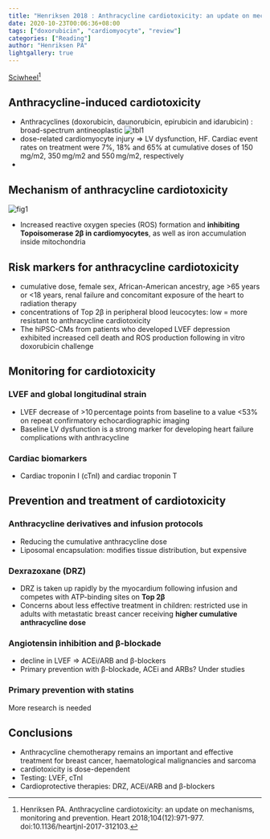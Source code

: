 ```yaml
---
title: "Henriksen 2018 : Anthracycline cardiotoxicity: an update on mechanisms, monitoring and prevention"
date: 2020-10-23T00:06:36+08:00
tags: ["doxorubicin", "cardiomyocyte", "review"]
categories: ["Reading"]
author: "Henriksen PA"
lightgallery: true
---
```


[Sciwheel](https://sciwheel.com/work/#/items/6049576)[^Henriksen2018]

[^Henriksen2018]: Henriksen PA. Anthracycline cardiotoxicity: an update on mechanisms, monitoring and prevention. Heart 2018;104(12):971-977. doi:10.1136/heartjnl-2017-312103.

<!--more-->

## Anthracycline-induced cardiotoxicity

* Anthracyclines (doxorubicin, daunorubicin, epirubicin and idarubicin) : broad-spectrum antineoplastic
![tbl1](https://user-images.githubusercontent.com/40054455/86618941-535cd000-bfec-11ea-9a43-fd582efd38e4.png)
* dose-related cardiomyocyte injury => LV dysfunction, HF. Cardiac event rates on treatment were 7%, 18% and 65% at cumulative doses of 150 mg/m2, 350 mg/m2 and 550 mg/m2, respectively
*
## Mechanism of anthracycline cardiotoxicity

![fig1](https://user-images.githubusercontent.com/40054455/86618936-522ba300-bfec-11ea-8784-cd3c44829c2a.jpg)
* Increased reactive oxygen species (ROS) formation and **inhibiting Topoisomerase 2β in cardiomyocytes**, as well as iron accumulation inside mitochondria

## Risk markers for anthracycline cardiotoxicity

* cumulative dose, female sex, African-American ancestry, age >65 years or <18 years, renal failure and concomitant exposure of the heart to radiation therapy
* concentrations of Top 2β in peripheral blood leucocytes: low = more resistant to anthracycline cardiotoxicity
* The hiPSC-CMs from patients who developed LVEF depression exhibited increased cell death and ROS production following in vitro doxorubicin challenge

## Monitoring for cardiotoxicity

### LVEF and global longitudinal strain

* LVEF decrease of >10 percentage points from baseline to a value <53% on repeat confirmatory echocardiographic imaging
* Baseline LV dysfunction is a strong marker for developing heart failure complications with anthracycline

### Cardiac biomarkers

* Cardiac troponin I (cTnI) and cardiac troponin T

## Prevention and treatment of cardiotoxicity

### Anthracycline derivatives and infusion protocols

* Reducing the cumulative anthracycline dose
* Liposomal encapsulation: modifies tissue distribution, but expensive


### Dexrazoxane (DRZ)

* DRZ is taken up rapidly by the myocardium following infusion and competes with ATP-binding sites on **Top 2β**
* Concerns about less effective treatment in children: restricted use in adults with metastatic breast cancer receiving **higher cumulative anthracycline dose**


### Angiotensin inhibition and β-blockade

* decline in LVEF => ACEi/ARB and β-blockers
* Primary prevention with β-blockade, ACEi and ARBs? Under studies

### Primary prevention with statins

More research is needed

## Conclusions

* Anthracycline chemotherapy remains an important and effective treatment for breast cancer, haematological malignancies and sarcoma
* cardiotoxicity is dose-dependent
* Testing: LVEF, cTnI
* Cardioprotective therapies: DRZ, ACEi/ARB and β-blockers
